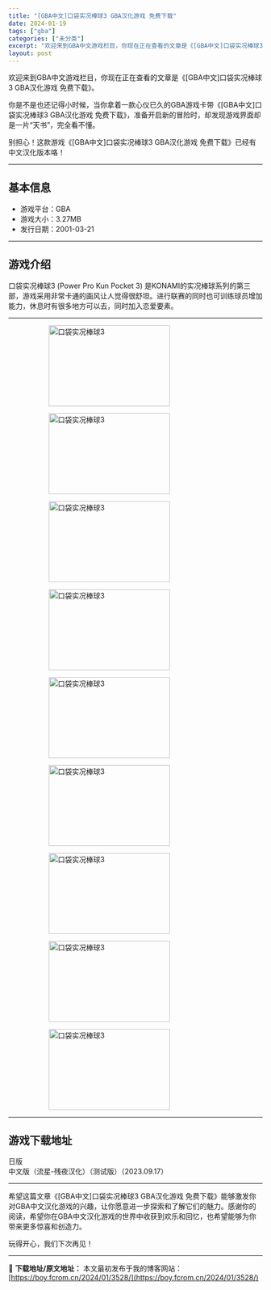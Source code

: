 ```yaml
---
title: "[GBA中文]口袋实况棒球3 GBA汉化游戏 免费下载"
date: 2024-01-19
tags: ["gba"]
categories: ["未分类"]
excerpt: "欢迎来到GBA中文游戏栏目，你现在正在查看的文章是《[GBA中文]口袋实况棒球3 GBA汉化游戏 免费下载》。 你是不是也还记得小时候，当你拿着一款心仪已久的GBA游戏卡带《[GBA中文]口袋实况棒球3 GBA汉化游戏 免费下载》，准备开启新的冒险时，却发现游戏界面却是一片“天书”，完全看不懂。 别&hellip;"
layout: post
---
```


欢迎来到GBA中文游戏栏目，你现在正在查看的文章是《[GBA中文]口袋实况棒球3 GBA汉化游戏 免费下载》。

你是不是也还记得小时候，当你拿着一款心仪已久的GBA游戏卡带《[GBA中文]口袋实况棒球3 GBA汉化游戏 免费下载》，准备开启新的冒险时，却发现游戏界面却是一片“天书”，完全看不懂。

别担心！这款游戏《[GBA中文]口袋实况棒球3 GBA汉化游戏 免费下载》已经有中文汉化版本咯！ <hr><h2>&#22522;&#26412;&#20449;&#24687;</h2> <ul><li>&#28216;&#25103;&#24179;&#21488;&#65306;GBA</li> <li>&#28216;&#25103;&#22823;&#23567;&#65306;3.27MB</li> <li>&#21457;&#34892;&#26085;&#26399;&#65306;2001-03-21</li> </ul><hr><h2>&#28216;&#25103;&#20171;&#32461;</h2> <p>&#21475;&#34955;&#23454;&#20917;&#26834;&#29699;3 (Power Pro Kun Pocket 3) &#26159;KONAMI&#30340;&#23454;&#20917;&#26834;&#29699;&#31995;&#21015;&#30340;&#31532;&#19977;&#37096;&#65292;&#28216;&#25103;&#37319;&#29992;&#38750;&#24120;&#21345;&#36890;&#30340;&#30011;&#39118;&#35753;&#20154;&#35273;&#24471;&#24456;&#33298;&#22374;&#12290;&#36827;&#34892;&#32852;&#36187;&#30340;&#21516;&#26102;&#20063;&#21487;&#35757;&#32451;&#29699;&#21592;&#22686;&#21152;&#33021;&#21147;&#65292;&#20241;&#24687;&#26102;&#26377;&#24456;&#22810;&#22320;&#26041;&#21487;&#20197;&#21435;&#65292;&#21516;&#26102;&#21152;&#20837;&#24651;&#29233;&#35201;&#32032;&#12290;</p> <hr><figure><figure><img loading="lazy" decoding="async" width="240" height="160" data-id="79047" src="https://www.gbarom.cn/wp-content/uploads/2020/04/%E5%8F%A3%E8%A2%8B%E6%A3%92%E7%90%833_01.png" title="&#21475;&#34955;&#23454;&#20917;&#26834;&#29699;3-1" alt="口袋实况棒球3"></figure><figure><img loading="lazy" decoding="async" width="240" height="160" data-id="79048" src="https://www.gbarom.cn/wp-content/uploads/2020/04/%E5%8F%A3%E8%A2%8B%E6%A3%92%E7%90%833_02.png" title="&#21475;&#34955;&#23454;&#20917;&#26834;&#29699;3-2" alt="口袋实况棒球3"></figure><figure><img loading="lazy" decoding="async" width="240" height="160" data-id="18272" src="https://www.gbarom.cn/wp-content/uploads/2020/04/1-2004051JS1355_%E5%97%A8%E6%A0%BC%E5%BC%8F%E5%8E%8B%E7%BC%A9%E5%89%AF%E6%9C%AC.png" title="&#21475;&#34955;&#23454;&#20917;&#26834;&#29699;3-3" alt="口袋实况棒球3"></figure><figure><img loading="lazy" decoding="async" width="240" height="160" data-id="18271" src="https://www.gbarom.cn/wp-content/uploads/2020/04/1-2004051JS92Y_%E5%97%A8%E6%A0%BC%E5%BC%8F%E5%8E%8B%E7%BC%A9%E5%89%AF%E6%9C%AC.png" title="&#21475;&#34955;&#23454;&#20917;&#26834;&#29699;3-4" alt="口袋实况棒球3"></figure><figure><img loading="lazy" decoding="async" width="240" height="160" data-id="18273" src="https://www.gbarom.cn/wp-content/uploads/2020/04/1-2004051JTE41_%E5%97%A8%E6%A0%BC%E5%BC%8F%E5%8E%8B%E7%BC%A9%E5%89%AF%E6%9C%AC.png" title="&#21475;&#34955;&#23454;&#20917;&#26834;&#29699;3-5" alt="口袋实况棒球3"></figure><figure><img loading="lazy" decoding="async" width="240" height="160" data-id="18274" src="https://www.gbarom.cn/wp-content/uploads/2020/04/1-2004051JU4108_%E5%97%A8%E6%A0%BC%E5%BC%8F%E5%8E%8B%E7%BC%A9%E5%89%AF%E6%9C%AC.png" title="&#21475;&#34955;&#23454;&#20917;&#26834;&#29699;3-6" alt="口袋实况棒球3"></figure><figure><img loading="lazy" decoding="async" width="240" height="160" data-id="18275" src="https://www.gbarom.cn/wp-content/uploads/2020/04/1-2004051JZ11Q_%E5%97%A8%E6%A0%BC%E5%BC%8F%E5%8E%8B%E7%BC%A9%E5%89%AF%E6%9C%AC.png" title="&#21475;&#34955;&#23454;&#20917;&#26834;&#29699;3" alt="口袋实况棒球3"></figure><figure><img loading="lazy" decoding="async" width="240" height="160" data-id="18276" src="https://www.gbarom.cn/wp-content/uploads/2020/04/1-2004051JZT02_%E5%97%A8%E6%A0%BC%E5%BC%8F%E5%8E%8B%E7%BC%A9%E5%89%AF%E6%9C%AC.png" title="&#21475;&#34955;&#23454;&#20917;&#26834;&#29699;3" alt="口袋实况棒球3"></figure><figure><img loading="lazy" decoding="async" width="240" height="160" data-id="18277" src="https://www.gbarom.cn/wp-content/uploads/2020/04/1-2004051J91TU_%E5%97%A8%E6%A0%BC%E5%BC%8F%E5%8E%8B%E7%BC%A9%E5%89%AF%E6%9C%AC.png" title="&#21475;&#34955;&#23454;&#20917;&#26834;&#29699;3" alt="口袋实况棒球3"></figure></figure><hr><h2>&#28216;&#25103;&#19979;&#36733;&#22320;&#22336;</h2> <div><div> <div> <span></span><span>&#26085;&#29256;</span></div> <div> <span></span><span>&#20013;&#25991;&#29256;&#65288;&#27969;&#26143;-&#27531;&#22812;&#27721;&#21270;&#65289;&#65288;&#27979;&#35797;&#29256;&#65289;&#65288;2023.09.17&#65289;</span></div> </div></div> <hr>
希望这篇文章《[GBA中文]口袋实况棒球3 GBA汉化游戏 免费下载》能够激发你对GBA中文汉化游戏的兴趣，让你愿意进一步探索和了解它们的魅力。感谢你的阅读，希望你在GBA中文汉化游戏的世界中收获到欢乐和回忆，也希望能够为你带来更多惊喜和创造力。

玩得开心，我们下次再见！

---
📖 **下载地址/原文地址：** 本文最初发布于我的博客网站：[https://boy.fcrom.cn/2024/01/3528/](https://boy.fcrom.cn/2024/01/3528/)

